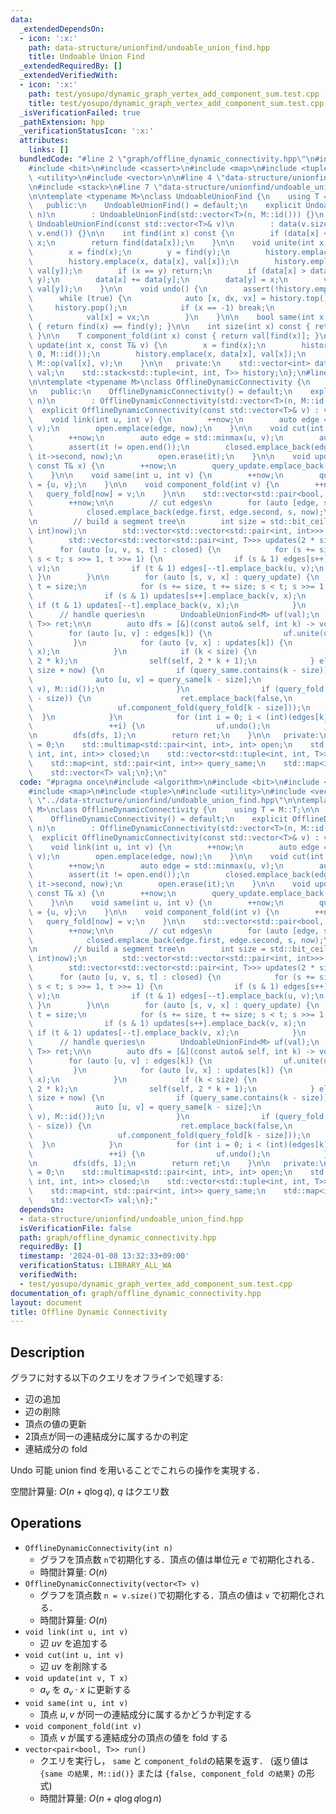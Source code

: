 ```yaml
---
data:
  _extendedDependsOn:
  - icon: ':x:'
    path: data-structure/unionfind/undoable_union_find.hpp
    title: Undoable Union Find
  _extendedRequiredBy: []
  _extendedVerifiedWith:
  - icon: ':x:'
    path: test/yosupo/dynamic_graph_vertex_add_component_sum.test.cpp
    title: test/yosupo/dynamic_graph_vertex_add_component_sum.test.cpp
  _isVerificationFailed: true
  _pathExtension: hpp
  _verificationStatusIcon: ':x:'
  attributes:
    links: []
  bundledCode: "#line 2 \"graph/offline_dynamic_connectivity.hpp\"\n#include <algorithm>\n\
    #include <bit>\n#include <cassert>\n#include <map>\n#include <tuple>\n#include\
    \ <utility>\n#include <vector>\n\n#line 4 \"data-structure/unionfind/undoable_union_find.hpp\"\
    \n#include <stack>\n#line 7 \"data-structure/unionfind/undoable_union_find.hpp\"\
    \n\ntemplate <typename M>\nclass UndoableUnionFind {\n    using T = M::T;\n\n\
    \   public:\n    UndoableUnionFind() = default;\n    explicit UndoableUnionFind(int\
    \ n)\n        : UndoableUnionFind(std::vector<T>(n, M::id())) {}\n    explicit\
    \ UndoableUnionFind(const std::vector<T>& v)\n        : data(v.size(), -1), val(v.begin(),\
    \ v.end()) {}\n\n    int find(int x) const {\n        if (data[x] < 0) return\
    \ x;\n        return find(data[x]);\n    }\n\n    void unite(int x, int y) {\n\
    \        x = find(x);\n        y = find(y);\n        history.emplace(-1, 0, M::id());\n\
    \        history.emplace(x, data[x], val[x]);\n        history.emplace(y, data[y],\
    \ val[y]);\n        if (x == y) return;\n        if (data[x] > data[y]) std::swap(x,\
    \ y);\n        data[x] += data[y];\n        data[y] = x;\n        val[x] = M::op(val[x],\
    \ val[y]);\n    }\n\n    void undo() {\n        assert(!history.empty());\n  \
    \      while (true) {\n            auto [x, dx, vx] = history.top();\n       \
    \     history.pop();\n            if (x == -1) break;\n            data[x] = dx;\n\
    \            val[x] = vx;\n        }\n    }\n\n    bool same(int x, int y) const\
    \ { return find(x) == find(y); }\n\n    int size(int x) const { return -data[find(x)];\
    \ }\n\n    T component_fold(int x) const { return val[find(x)]; }\n\n    void\
    \ update(int x, const T& v) {\n        x = find(x);\n        history.emplace(-1,\
    \ 0, M::id());\n        history.emplace(x, data[x], val[x]);\n        val[x] =\
    \ M::op(val[x], v);\n    }\n\n   private:\n    std::vector<int> data;\n    std::vector<T>\
    \ val;\n    std::stack<std::tuple<int, int, T>> history;\n};\n#line 11 \"graph/offline_dynamic_connectivity.hpp\"\
    \n\ntemplate <typename M>\nclass OfflineDynamicConnectivity {\n    using T = M::T;\n\
    \n   public:\n    OfflineDynamicConnectivity() = default;\n    explicit OfflineDynamicConnectivity(int\
    \ n)\n        : OfflineDynamicConnectivity(std::vector<T>(n, M::id())) {}\n  \
    \  explicit OfflineDynamicConnectivity(const std::vector<T>& v) : val(v) {}\n\n\
    \    void link(int u, int v) {\n        ++now;\n        auto edge = std::minmax(u,\
    \ v);\n        open.emplace(edge, now);\n    }\n\n    void cut(int u, int v) {\n\
    \        ++now;\n        auto edge = std::minmax(u, v);\n        auto it = open.find(edge);\n\
    \        assert(it != open.end());\n        closed.emplace_back(edge.first, edge.second,\
    \ it->second, now);\n        open.erase(it);\n    }\n\n    void update(int v,\
    \ const T& x) {\n        ++now;\n        query_update.emplace_back(now, v, x);\n\
    \    }\n\n    void same(int u, int v) {\n        ++now;\n        query_same[now]\
    \ = {u, v};\n    }\n\n    void component_fold(int v) {\n        ++now;\n     \
    \   query_fold[now] = v;\n    }\n\n    std::vector<std::pair<bool, T>> run() {\n\
    \        ++now;\n\n        // cut edges\n        for (auto [edge, s] : open) {\n\
    \            closed.emplace_back(edge.first, edge.second, s, now);\n        }\n\
    \n        // build a segment tree\n        int size = std::bit_ceil((unsigned\
    \ int)now);\n        std::vector<std::vector<std::pair<int, int>>> edges(2 * size);\n\
    \        std::vector<std::vector<std::pair<int, T>>> updates(2 * size);\n\n  \
    \      for (auto [u, v, s, t] : closed) {\n            for (s += size, t += size;\
    \ s < t; s >>= 1, t >>= 1) {\n                if (s & 1) edges[s++].emplace_back(u,\
    \ v);\n                if (t & 1) edges[--t].emplace_back(u, v);\n           \
    \ }\n        }\n\n        for (auto [s, v, x] : query_update) {\n            int\
    \ t = size;\n            for (s += size, t += size; s < t; s >>= 1, t >>= 1) {\n\
    \                if (s & 1) updates[s++].emplace_back(v, x);\n               \
    \ if (t & 1) updates[--t].emplace_back(v, x);\n            }\n        }\n\n  \
    \      // handle queries\n        UndoableUnionFind<M> uf(val);\n        std::vector<std::pair<bool,\
    \ T>> ret;\n\n        auto dfs = [&](const auto& self, int k) -> void {\n    \
    \        for (auto [u, v] : edges[k]) {\n                uf.unite(u, v);\n   \
    \         }\n            for (auto [v, x] : updates[k]) {\n                uf.update(v,\
    \ x);\n            }\n            if (k < size) {\n                self(self,\
    \ 2 * k);\n                self(self, 2 * k + 1);\n            } else if (k <\
    \ size + now) {\n                if (query_same.contains(k - size)) {\n      \
    \              auto [u, v] = query_same[k - size];\n                    ret.emplace_back(uf.same(u,\
    \ v), M::id());\n                }\n                if (query_fold.contains(k\
    \ - size)) {\n                    ret.emplace_back(false,\n                  \
    \                   uf.component_fold(query_fold[k - size]));\n              \
    \  }\n            }\n            for (int i = 0; i < (int)(edges[k].size() + updates[k].size());\n\
    \                 ++i) {\n                uf.undo();\n            }\n        };\n\
    \n        dfs(dfs, 1);\n        return ret;\n    }\n\n   private:\n    int now\
    \ = 0;\n    std::multimap<std::pair<int, int>, int> open;\n    std::vector<std::tuple<int,\
    \ int, int, int>> closed;\n    std::vector<std::tuple<int, int, T>> query_update;\n\
    \    std::map<int, std::pair<int, int>> query_same;\n    std::map<int, int> query_fold;\n\
    \    std::vector<T> val;\n};\n"
  code: "#pragma once\n#include <algorithm>\n#include <bit>\n#include <cassert>\n\
    #include <map>\n#include <tuple>\n#include <utility>\n#include <vector>\n\n#include\
    \ \"../data-structure/unionfind/undoable_union_find.hpp\"\n\ntemplate <typename\
    \ M>\nclass OfflineDynamicConnectivity {\n    using T = M::T;\n\n   public:\n\
    \    OfflineDynamicConnectivity() = default;\n    explicit OfflineDynamicConnectivity(int\
    \ n)\n        : OfflineDynamicConnectivity(std::vector<T>(n, M::id())) {}\n  \
    \  explicit OfflineDynamicConnectivity(const std::vector<T>& v) : val(v) {}\n\n\
    \    void link(int u, int v) {\n        ++now;\n        auto edge = std::minmax(u,\
    \ v);\n        open.emplace(edge, now);\n    }\n\n    void cut(int u, int v) {\n\
    \        ++now;\n        auto edge = std::minmax(u, v);\n        auto it = open.find(edge);\n\
    \        assert(it != open.end());\n        closed.emplace_back(edge.first, edge.second,\
    \ it->second, now);\n        open.erase(it);\n    }\n\n    void update(int v,\
    \ const T& x) {\n        ++now;\n        query_update.emplace_back(now, v, x);\n\
    \    }\n\n    void same(int u, int v) {\n        ++now;\n        query_same[now]\
    \ = {u, v};\n    }\n\n    void component_fold(int v) {\n        ++now;\n     \
    \   query_fold[now] = v;\n    }\n\n    std::vector<std::pair<bool, T>> run() {\n\
    \        ++now;\n\n        // cut edges\n        for (auto [edge, s] : open) {\n\
    \            closed.emplace_back(edge.first, edge.second, s, now);\n        }\n\
    \n        // build a segment tree\n        int size = std::bit_ceil((unsigned\
    \ int)now);\n        std::vector<std::vector<std::pair<int, int>>> edges(2 * size);\n\
    \        std::vector<std::vector<std::pair<int, T>>> updates(2 * size);\n\n  \
    \      for (auto [u, v, s, t] : closed) {\n            for (s += size, t += size;\
    \ s < t; s >>= 1, t >>= 1) {\n                if (s & 1) edges[s++].emplace_back(u,\
    \ v);\n                if (t & 1) edges[--t].emplace_back(u, v);\n           \
    \ }\n        }\n\n        for (auto [s, v, x] : query_update) {\n            int\
    \ t = size;\n            for (s += size, t += size; s < t; s >>= 1, t >>= 1) {\n\
    \                if (s & 1) updates[s++].emplace_back(v, x);\n               \
    \ if (t & 1) updates[--t].emplace_back(v, x);\n            }\n        }\n\n  \
    \      // handle queries\n        UndoableUnionFind<M> uf(val);\n        std::vector<std::pair<bool,\
    \ T>> ret;\n\n        auto dfs = [&](const auto& self, int k) -> void {\n    \
    \        for (auto [u, v] : edges[k]) {\n                uf.unite(u, v);\n   \
    \         }\n            for (auto [v, x] : updates[k]) {\n                uf.update(v,\
    \ x);\n            }\n            if (k < size) {\n                self(self,\
    \ 2 * k);\n                self(self, 2 * k + 1);\n            } else if (k <\
    \ size + now) {\n                if (query_same.contains(k - size)) {\n      \
    \              auto [u, v] = query_same[k - size];\n                    ret.emplace_back(uf.same(u,\
    \ v), M::id());\n                }\n                if (query_fold.contains(k\
    \ - size)) {\n                    ret.emplace_back(false,\n                  \
    \                   uf.component_fold(query_fold[k - size]));\n              \
    \  }\n            }\n            for (int i = 0; i < (int)(edges[k].size() + updates[k].size());\n\
    \                 ++i) {\n                uf.undo();\n            }\n        };\n\
    \n        dfs(dfs, 1);\n        return ret;\n    }\n\n   private:\n    int now\
    \ = 0;\n    std::multimap<std::pair<int, int>, int> open;\n    std::vector<std::tuple<int,\
    \ int, int, int>> closed;\n    std::vector<std::tuple<int, int, T>> query_update;\n\
    \    std::map<int, std::pair<int, int>> query_same;\n    std::map<int, int> query_fold;\n\
    \    std::vector<T> val;\n};"
  dependsOn:
  - data-structure/unionfind/undoable_union_find.hpp
  isVerificationFile: false
  path: graph/offline_dynamic_connectivity.hpp
  requiredBy: []
  timestamp: '2024-01-08 13:32:33+09:00'
  verificationStatus: LIBRARY_ALL_WA
  verifiedWith:
  - test/yosupo/dynamic_graph_vertex_add_component_sum.test.cpp
documentation_of: graph/offline_dynamic_connectivity.hpp
layout: document
title: Offline Dynamic Connectivity
---
```


## Description

グラフに対する以下のクエリをオフラインで処理する:
- 辺の追加
- 辺の削除
- 頂点の値の更新
- 2頂点が同一の連結成分に属するかの判定
- 連結成分の fold

Undo 可能 union find を用いることでこれらの操作を実現する．

空間計算量: $O(n + q\log q)$, $q$ はクエリ数

## Operations

- `OfflineDynamicConnectivity(int n)`
    - グラフを頂点数 `n`で初期化する．頂点の値は単位元 $e$ で初期化される．
    - 時間計算量: $O(n)$
- `OfflineDynamicConnectivity(vector<T> v)`
    - グラフを頂点数 `n = v.size()`で初期化する．頂点の値は `v` で初期化される．
    - 時間計算量: $O(n)$
- `void link(int u, int v)`
    - 辺 $uv$ を追加する
- `void cut(int u, int v)`
    - 辺 $uv$ を削除する
- `void update(int v, T x)`
    - $a_v$ を $a_v \cdot x$ に更新する
- `void same(int u, int v)`
    - 頂点 $u,v$ が同一の連結成分に属するかどうか判定する
- `void component_fold(int v)`
    - 頂点 $v$ が属する連結成分の頂点の値を fold する
- `vector<pair<bool, T>> run()`
    - クエリを実行し， `same` と `component_fold`の結果を返す． (返り値は `{same の結果, M::id()}` または `{false, component_fold の結果}` の形式)
    - 時間計算量: $O(n + q\log q\log n)$